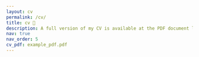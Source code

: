 ```yaml
---
layout: cv
permalink: /cv/
title: cv 👣
description: A full version of my CV is available at the PDF document linked on the right.
nav: true
nav_order: 5
cv_pdf: example_pdf.pdf
---
```

